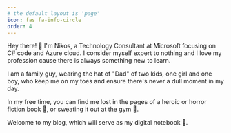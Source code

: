 ```yaml
---
# the default layout is 'page'
icon: fas fa-info-circle
order: 4
---
```




Hey there! :wave: I'm Nikos, a Technology Consultant at Microsoft focusing on C# code and Azure cloud. I consider myself expert to nothing and I love my profession cause there is always something new to learn.

I am a family guy, wearing the hat of "Dad" of two kids, one girl and one boy, who keep me on my toes and ensure there's never a dull moment in my day.

In my free time, you can find me lost in the pages of a heroic or horror fiction book :closed_book:, or sweating it out at the gym :muscle:.

Welcome to my blog, which will serve as my digital notebook :notebook_with_decorative_cover:.
